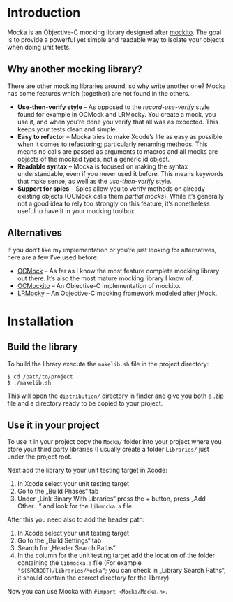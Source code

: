 # Introduction
Mocka is an Objective-C mocking library designed after [mockito](http://code.google.com/p/mockito/). The goal is to provide a powerful yet simple and readable way to isolate your objects when doing unit tests.

## Why another mocking library?
There are other mocking libraries around, so why write another one? Mocka has some features which (together) are not found in the others.

* **Use-then-verify style** – As opposed to the *record-use-verify* style found for example in OCMock and LRMocky. You create a mock, you use it, and when you’re done you verify that all was as expected. This keeps your tests clean and simple.
* **Easy to refactor** – Mocka tries to make Xcode’s life as easy as possible when it comes to refactoring; particularly renaming methods. This means no calls are passed as arguments to macros and all mocks are objects of the mocked types, not a generic id object.
* **Readable syntax** – Mocka is focused on making the syntax understandable, even if you never used it before. This means keywords that make sense, as well as the *use-then-verify* style.
* **Support for spies** – Spies allow you to verify methods on already existing objects (OCMock calls them *partial mocks*). While it’s generally not a good idea to rely too strongly on this feature, it’s nonetheless useful to have it in your mocking toolbox.

## Alternatives
If you don’t like my implementation or you’re just looking for alternatives, here are a few I’ve used before:

* [OCMock](https://github.com/erikdoe/ocmock) – As far as I know the most feature complete mocking library out there. It’s also the most mature mocking library I know of.
* [OCMockito](https://https://github.com/jonreid/OCMockito/) – An Objective-C implementation of mockito. 
* [LRMocky](https://https://github.com/lukeredpath/LRMocky) – An Objective-C mocking framework modeled after jMock.

# Installation

## Build the library
To build the library execute the `makelib.sh` file in the project directory:

	$ cd /path/to/project
	$ ./makelib.sh
This will open the `distribution/` directory in finder and give you both a .zip file and a directory ready to be copied to your project.

## Use it in your project
To use it in your project copy the `Mocka/` folder into your project where you store your third party libraries (I usually create a folder `Libraries/` just under the project root.

Next add the library to your unit testing target in Xcode:

1. In Xcode select your unit testing target
2. Go to the „Build Phases“ tab
3. Under „Link Binary With Libraries“ press the + button, press „Add Other...“ and look for the `libmocka.a` file

After this you need also to add the header path:

1. In Xcode select your unit testing target
2. Go to the „Build Settings“ tab
3. Search for „Header Search Paths“
4. In the column for the unit testing target add the location of the folder containing the `libmocka.a` file (For example `"$(SRCROOT)/Libraries/Mocka“`; you can check in „Library Search Paths“, it should contain the correct directory for the library).

Now you can use Mocka with `#import <Mocka/Mocka.h>`.

